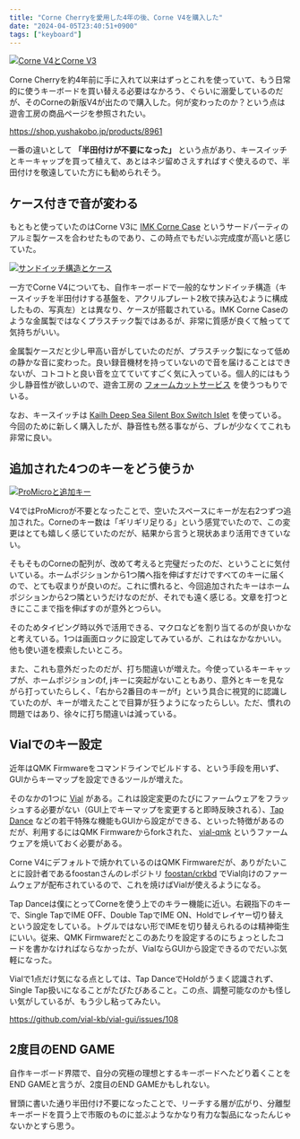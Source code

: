 ```yaml
---
title: "Corne Cherryを愛用した4年の後、Corne V4を購入した"
date: "2024-04-05T23:40:51+0900"
tags: ["keyboard"]
---
```


[![Corne V4とCorne V3](https://i.gyazo.com/7454c52f2a0f813050858ac44df5a855.jpg)](https://gyazo.com/7454c52f2a0f813050858ac44df5a855)

Corne Cherryを約4年前に手に入れて以来はずっとこれを使っていて、もう日常的に使うキーボードを買い替える必要はなかろう、ぐらいに溺愛しているのだが、そのCorneの新版V4が出たので購入した。何が変わったのか？という点は遊舎工房の商品ページを参照されたい。

https://shop.yushakobo.jp/products/8961

一番の違いとして **「半田付けが不要になった」** という点があり、キースイッチとキーキャップを買って植えて、あとはネジ留めさえすればすぐ使えるので、半田付けを敬遠していた方にも勧められそう。

## ケース付きで音が変わる

もともと使っていたのはCorne V3に [IMK Corne Case](https://imkulio.com/) というサードパーティのアルミ製ケースを合わせたものであり、この時点でもだいぶ完成度が高いと感じていた。

[![サンドイッチ構造とケース](https://i.gyazo.com/cc39bd19b7cdf20b3d8a276815ba3cb6.jpg)](https://gyazo.com/cc39bd19b7cdf20b3d8a276815ba3cb6)

一方でCorne V4についても、自作キーボードで一般的なサンドイッチ構造（キースイッチを半田付けする基盤を、アクリルプレート2枚で挟み込むように構成したもの、写真左）とは異なり、ケースが搭載されている。IMK Corne Caseのような金属製ではなくプラスチック製ではあるが、非常に質感が良くて触ってて気持ちがいい。

金属製ケースだと少し甲高い音がしていたのだが、プラスチック製になって低めの静かな音に変わった。良い録音機材を持っていないので音を届けることはできないが、コトコトと良い音を立てていてすごく気に入っている。個人的にはもう少し静音性が欲しいので、遊舎工房の [フォームカットサービス](https://shop.yushakobo.jp/products/keyboard_foam?_pos=2&_sid=40c908672&_ss=r) を使うつもりでいる。

なお、キースイッチは [Kailh Deep Sea Silent Box Switch Islet](https://talpkeyboard.net/items/644369821c72b409e0ad9d2d) を使っている。今回のために新しく購入したが、静音性も然る事ながら、ブレが少なくてこれも非常に良い。

## 追加された4つのキーをどう使うか

[![ProMicroと追加キー](https://i.gyazo.com/ff54d737646f2deba2f011a818760d22.jpg)](https://gyazo.com/ff54d737646f2deba2f011a818760d22)

V4ではProMicroが不要となったことで、空いたスペースにキーが左右2つずつ追加された。Corneのキー数は「ギリギリ足りる」という感覚でいたので、この変更はとても嬉しく感じていたのだが、結果から言うと現状あまり活用できていない。

そもそものCorneの配列が、改めて考えると完璧だったのだ、ということに気付いている。ホームポジションから1つ隣へ指を伸ばすだけですべてのキーに届くので、とても収まりが良いのだ。これに慣れると、今回追加されたキーはホームポジションから2つ隣というだけなのだが、それでも遠く感じる。文章を打つときにここまで指を伸ばすのが意外とつらい。

そのためタイピング時以外で活用できる、マクロなどを割り当てるのが良いかなと考えている。1つは画面ロックに設定してみているが、これはなかなかいい。他も使い道を模索したいところ。

また、これも意外だったのだが、打ち間違いが増えた。今使っているキーキャップが、ホームポジションのf, jキーに突起がないこともあり、意外とキーを見ながら打っていたらしく、「右から2番目のキーがf」という具合に視覚的に認識していたのが、キーが増えたことで目算が狂うようになったらしい。ただ、慣れの問題ではあり、徐々に打ち間違いは減っている。

## Vialでのキー設定

近年はQMK Firmwareをコマンドラインでビルドする、という手段を用いず、GUIからキーマップを設定できるツールが増えた。

そのなかの1つに [Vial](https://get.vial.today/) がある。これは設定変更のたびにファームウェアをフラッシュする必要がない（GUI上でキーマップを変更すると即時反映される）、[Tap Dance](https://docs.qmk.fm/#/feature_tap_dance) などの若干特殊な機能もGUIから設定ができる、といった特徴があるのだが、利用するにはQMK Firmwareからforkされた、 [vial-qmk](https://github.com/vial-kb/vial-qmk) というファームウェアを焼いておく必要がある。

Corne V4にデフォルトで焼かれているのはQMK Firmwareだが、ありがたいことに設計者であるfoostanさんのレポジトリ [foostan/crkbd](https://github.com/foostan/crkbd) でVial向けのファームウェアが配布されているので、これを焼けばVialが使えるようになる。

Tap Danceは僕にとってCorneを使う上でのキラー機能に近い。右親指下のキーで、Single TapでIME OFF、Double TapでIME ON、Holdでレイヤー切り替えという設定をしている。トグルではない形でIMEを切り替えられるのは精神衛生にいい。従来、QMK Firmwareだとこのあたりを設定するのにちょっとしたコードを書かなければならなかったが、VialならGUIから設定できるのでだいぶ気軽になった。

Vialで1点だけ気になる点としては、Tap DanceでHoldがうまく認識されず、Single Tap扱いになることがたびたびあること。この点、調整可能なのかも怪しい気がしているが、もう少し粘ってみたい。

https://github.com/vial-kb/vial-gui/issues/108

## 2度目のEND GAME

自作キーボード界隈で、自分の究極の理想とするキーボードへたどり着くことをEND GAMEと言うが、2度目のEND GAMEかもしれない。

冒頭に書いた通り半田付け不要になったことで、リーチする層が広がり、分離型キーボードを買う上で市販のものに並ぶようなかなり有力な製品になったんじゃないかとすら思う。
